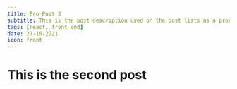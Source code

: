 ```yaml
---
title: Pro Post 3
subtitle: This is the post description used on the post lists as a preview of the content. I assume it'll be the fist paragraph of the post.
tags: [react, front end]
date: 27-10-2021
icon: front
---
```


# This is the second post
